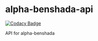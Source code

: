 # alpha-benshada-api
[![Codacy Badge](https://api.codacy.com/project/badge/Grade/f58aadcf8c5b454aad21fe9ba7101fee)](https://app.codacy.com/gh/AestArt/benshada-api?utm_source=github.com&utm_medium=referral&utm_content=AestArt/benshada-api&utm_campaign=Badge_Grade_Dashboard)

API for alpha-benshada

